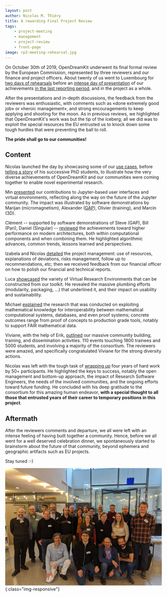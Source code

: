 ```yaml
---
layout: post
author: Nicolas M. Thiéry
title: A rewarding Final Project Review
tags:
    - project-meeting
    - management
    - project-review
    - front-page
image: rp3-meeting-rehearsal.jpg
---
```


On October 30th of 2019, OpenDreamKit underwent its final formal
review by the European Commission, represented by three reviewers and
our finance and project officers. About twenty of us went to
Luxembourg for
[two days of rehearsals](/meetings/2019-10-30-Luxembourg/)
before an
[intense day of presentation](/meetings/2019-10-30-Luxembourg/ProjectReview/)
of our achievements [in the last reporting period](/project/reports/#reporting-period-3),
and in the project as a whole.

After the presentations and in-depth discussions, the feedback from
the reviewers was enthusiastic, with comments such as «done extremely
good job» or «heroic management», and strong encouragements to keep
applying and shooting for the moon. As in previous reviews, we
highlighted that OpenDreamKit's work was but the tip of the iceberg;
all we did was to exploit the special resources the EU entrusted us to
knock down some tough hurdles that were preventing the ball to roll.

**The pride shall go to our communities!**

## Content

Nicolas launched the day by showcasing some of our 
[use cases](/tag/use-case), before
[telling a story](https://nbviewer.jupyter.org/github/OpenDreamKit/demo-semigroup-representation-theory/blob/master/demo.ipynb)
of his successive PhD students, to illustrate how the very diverse
achievements of OpenDreamKit and our communities were coming together
to enable novel experimental research.

Min [presented](/meetings/2019-10-30-Luxembourg/ProjectReview/WP4.pdf)
our contributions to Jupyter-based user interfaces and
virtual environments, reflecting along the way on the future of the
Jupyter community. The impact was illustrated by software
demonstrations by Marijan (micromagnetism), Alexander ([GAP](/meetings/2019-10-30-Luxembourg/ProjectReview/WP4_lightning_talk-Jupyter_and_GAP.pdf)), Olivier
(training), and Marcin (3D).

Clément -- supported by software demonstrations of Steve (GAP), Bill
(Pari), Daniel (Singular) --
[reviewed](/meetings/2019-10-30-Luxembourg/ProjectReview/WP5.pdf)
the achievements toward higher
performance on modern architectures, both within computational
components and when combining them. He highlighted algorithmic
advances, common trends, lessons learned and perspectives.

Izabela and Nicolas [detailed](/meetings/2019-10-30-Luxembourg/ProjectReview/WP1.pdf) the project management: use of
resources, explanations of deviations, risks management, follow up to
recommendations, etc; then we received feedback from our financial
officer on how to polish our financial and technical reports.

Luca [showcased](https://nbviewer.jupyter.org/github/OpenDreamKit/OpenDreamKit.github.io/blob/master/meetings/2019-10-30-Luxembourg/ProjectReview/WP3.ipynb)
the variety of Virtual Research Environments that can
be constructed from our toolkit. He revealed the massive plumbing
efforts (modularity, packaging, ...) that underlined it, and their
impact on usability and sustainability.

Michael [explained](/meetings/2019-10-30-Luxembourg/ProjectReview/WP6.pdf) the research that was conducted on exploiting
mathematical knowledge for interoperability between mathematical
computational systems, databases, and even proof systems; concrete
outcomes range from proof of concepts to production grade tools, notably
to support FAIR mathematical data.

Viviane, with the help of Erik, [outlined](/meetings/2019-10-30-Luxembourg/ProjectReview/WP2) our massive community
building, training, and dissemination activities. 110 events touching
1800 trainees and 5000 students, and involving a majority of the
consortium. The reviewers were amazed, and specifically congratulated
Viviane for the strong diversity actions.

Nicolas was left with the tough task of [wrapping up](/meetings/2019-10-30-Luxembourg/ProjectReview/wrapup-final.pdf)
four years of hard work by 50+ participants. He highlighted the keys
to success, notably the open management and bottom-up approach, the
impact of Research Software Engineers, the needs of the involved
communities, and the ongoing efforts toward future funding. He
concluded with his deep gratitude to the consortium for this amazing
human endeavor, **with a special thought to all those that entrusted
years of their career to temporary positions in this project**.

## Aftermath

After the reviewers comments and departure, we all were left with an
intense feeling of having built together a community. Hence, before we
all went for a well deserved celebration dinner, we spontaneously
started to brainstorm about the future of that community, beyond
ephemera and geographic artifacts such as EU projects.

Stay tuned :-)

![Our photo after the review meeting](/public/images/rp3-meeting.jpg){:class="img-responsive"}